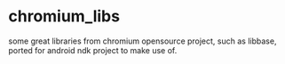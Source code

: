 chromium_libs
=============

some great libraries from chromium opensource project, such as libbase, ported for android ndk project to make use of.
